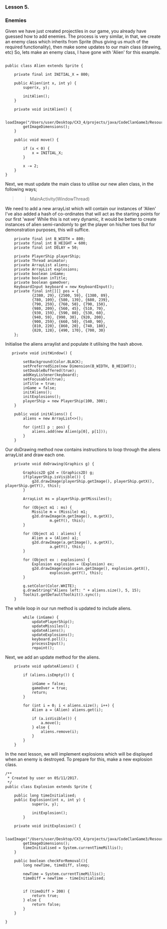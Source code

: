### Lesson 5.

### Enemies

Given we have just created projectiles in our game, you already have guessed how to add enemies.
The process is very similar, in that, we create an enemy class which inherits from Sprite (thus giving us much of the required
functionality), then make some updates to our main class (drawing, etc)
So, lets make an enemy class, I have gone with 'Alien' for this example.

```

public class Alien extends Sprite {

    private final int INITIAL_X = 800;

    public Alien(int x, int y) {
        super(x, y);

        initAlien();
    }

    private void initAlien() {

        loadImage("/Users/user/Desktop/CX3_4/projects/java/CodeClanGame3/Resources/enemy1.png");
        getImageDimensions();
    }

    public void move() {

        if (x < 0) {
            x = INITIAL_X;
        }

        x -= 2;
    }
}
```

Next, we must update the main class to utilise our new alien class, in the following ways;

>>MainActivity(WindowThread)

We need to add a new arrayList which will contain our instances of 'Alien'
I've also added a hash of co-ordinates that will act as the starting points for our first 'wave'
While this is not very dynamic, it would be better to create instances of alien semi-randomly to get the player on his/her toes
But for demonstration purposes, this will suffice.



```
    private final int B_WIDTH = 800;
    private final int B_HEIGHT = 600;
    private final int DELAY = 50;

    private PlayerShip playerShip;
    private Thread animator;
    private ArrayList aliens;
    private ArrayList explosions;
    private boolean inGame;
    private boolean inTitle;
    private boolean gameOver;
    KeyboardInput keyboard = new KeyboardInput();
    private final int[][] pos = {
            {2380, 29}, {2500, 59}, {1380, 89},
            {780, 109}, {580, 139}, {680, 239},
            {790, 259}, {760, 50}, {790, 150},
            {980, 209}, {560, 45}, {510, 70},
            {930, 159}, {590, 80}, {530, 60},
            {940, 59}, {990, 30}, {920, 200},
            {900, 259}, {660, 50}, {540, 90},
            {810, 220}, {860, 20}, {740, 180},
            {820, 128}, {490, 170}, {700, 30}
    };
```


Initialise the aliens arraylist and populate it utilising the hash above.

```
   private void initWindow() {

        setBackground(Color.BLACK);
        setPreferredSize(new Dimension(B_WIDTH, B_HEIGHT));
        setDoubleBuffered(true);
        addKeyListener(keyboard);
        setFocusable(true);
        inTitle = true;
        inGame = false;
        initAliens();
        initExplosions();
        playerShip = new PlayerShip(100, 300);
    }

    public void initAliens() {
        aliens = new ArrayList<>();

        for (int[] p : pos) {
            aliens.add(new Alien(p[0], p[1]));
        }
    }
```

Our doDrawing method now contains instructions to loop through the aliens arrayList and draw each one.
```
    private void doDrawing(Graphics g) {

        Graphics2D g2d = (Graphics2D) g;
        if(playerShip.isVisible()) {
            g2d.drawImage(playerShip.getImage(), playerShip.getX(), playerShip.getY(), this);
        }

        ArrayList ms = playerShip.getMissiles();

        for (Object m1 : ms) {
            Missile m = (Missile) m1;
            g2d.drawImage(m.getImage(), m.getX(),
                    m.getY(), this);
        }

        for (Object a1 : aliens) {
            Alien a = (Alien) a1;
            g2d.drawImage(a.getImage(), a.getX(),
                    a.getY(), this);
        }

        for (Object ex : explosions) {
            Explosion explosion = (Explosion) ex;
            g2d.drawImage(explosion.getImage(), explosion.getX(),
                    explosion.getY(), this);
        }

        g.setColor(Color.WHITE);
        g.drawString("Aliens left: " + aliens.size(), 5, 15);
        Toolkit.getDefaultToolkit().sync();
    }
```

The while loop in our run method is updated to include aliens.

```
        while (inGame) {
            updatePlayerShip();
            updateMissiles();
            updateAliens();
            updateExplosions();
            keyboard.poll();
            processInput();
            repaint();
```

Next, we add an update method for the aliens.

```
    private void updateAliens() {

        if (aliens.isEmpty()) {

            inGame = false;
            gameOver = true;
            return;
        }

        for (int i = 0; i < aliens.size(); i++) {
            Alien a = (Alien) aliens.get(i);

            if (a.isVisible()) {
                a.move();
            } else {
                aliens.remove(i);
            }
        }
    }
```


In the next lesson, we will implement explosions which will be displayed when an enemy is destroyed.
To prepare for this, make a new explosion class.


```
/**
 * Created by user on 05/11/2017.
 */
public class Explosion extends Sprite {

    public long timeInitialised;
    public Explosion(int x, int y) {
            super(x, y);

            initExplosion();
        }

    private void initExplosion() {

        loadImage("/Users/user/Desktop/CX3_4/projects/java/CodeClanGame3/Resources/explosion3.png");
        getImageDimensions();
        timeInitialised = System.currentTimeMillis();
    }

    public boolean checkForRemoval(){
        long newTime, timeDiff, sleep;

        newTime = System.currentTimeMillis();
        timeDiff = newTime - timeInitialised;


        if (timeDiff > 200) {
            return true;
        } else {
            return false;
        }
    }

}
```

